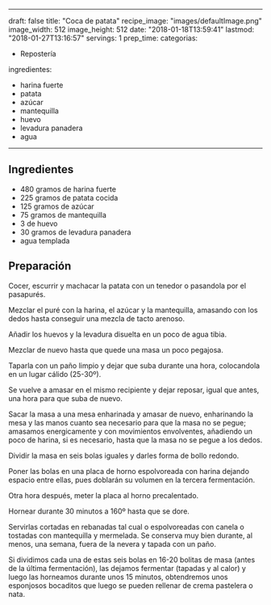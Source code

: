 
---
draft: false
title: "Coca de patata"
recipe_image: "images/defaultImage.png"
image_width: 512
image_height: 512
date: "2018-01-18T13:59:41"
lastmod: "2018-01-27T13:16:57"
servings: 1
prep_time: 
categorias:
  - Repostería

ingredientes:
  - harina fuerte
  - patata
  - azúcar
  - mantequilla
  - huevo
  - levadura panadera
  - agua
---

## Ingredientes
- 480 gramos de harina fuerte
- 225 gramos de patata cocida
- 125 gramos de azúcar
- 75 gramos de mantequilla
- 3  de huevo
- 30 gramos de levadura panadera
- agua templada

## Preparación
Cocer, escurrir y machacar la patata con un tenedor o pasandola por el pasapurés.

Mezclar el puré con la harina, el azúcar y la mantequilla, amasando con los dedos hasta conseguir una mezcla de tacto arenoso.

Añadir los huevos y la levadura disuelta en un poco de agua tibia.

Mezclar de nuevo hasta que quede una masa un poco pegajosa.

Taparla con un paño limpio y dejar que suba durante una hora, colocandola en un lugar cálido (25-30º).

Se vuelve a amasar en el mismo recipiente y dejar reposar, igual que antes, una hora para que suba de nuevo.

Sacar la masa a una mesa enharinada y amasar de nuevo, enharinando la mesa y las manos cuanto sea necesario para que la masa no se pegue; amasamos energicamente y con movimientos envolventes, añadiendo un poco de harina, si es necesario, hasta que la masa no se pegue a los dedos.

Dividir la masa en seis bolas iguales y darles forma de bollo redondo.

Poner las bolas en una placa de horno espolvoreada con harina dejando espacio entre ellas, pues doblarán su volumen en la tercera fermentación.

Otra hora después, meter la placa al horno precalentado.

Hornear durante 30 minutos a 160º hasta que se dore.

Servirlas cortadas en rebanadas tal cual o espolvoreadas con canela o tostadas con mantequilla y mermelada. Se conserva muy bien durante, al menos, una semana, fuera de la nevera y tapada con un paño.

Si dividimos cada una de estas seis bolas en 16-20 bolitas de masa (antes de la última fermentación), las dejamos fermentar (tapadas y al calor) y luego las horneamos durante unos 15 minutos, obtendremos unos esponjosos bocaditos que luego se pueden rellenar de crema pastelera o nata.


